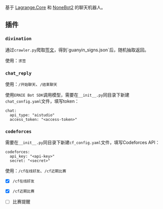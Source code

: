 基于 [Lagrange.Core](https://github.com/LagrangeDev/Lagrange.Core) 和 [NoneBot2](https://github.com/nonebot/nonebot2) 的聊天机器人。

## 插件

### `divination`

通过`crawler.py`爬取[签文]("https://www.k366.com/guanyin/28761.htm")，得到`guanyin_signs.json`后，随机抽取返回。

使用：`求签`

### `chat_reply`

使用：`/开始聊天`、`/结束聊天`

使用`ERNIE Bot SDK`调用模型，需要在`__init__.py`同目录下新建`chat_config.yaml`文件，填写token：

```
chat:
  api_type: "aistudio"
  access_token: "<access-token>"
```
### `codeforces`

需要在`__init__.py`同目录下新建`cf_config.yaml`文件，填写Codeforces API：

```
codeforces:
  api_key: "<api-key>"
  secret: "<secret>"
```

使用：`/cf在线好友`、`/cf近期比赛`

- [x] `/cf在线好友`
- [x] `/cf近期比赛`
- [ ] 比赛提醒

